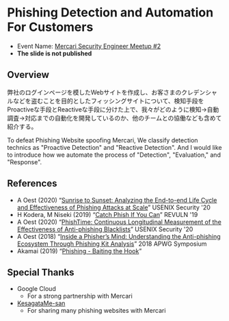 # Phishing Detection and Automation For Customers
- Event Name: [Mercari Security Engineer Meetup #2](https://mercari.connpass.com/event/193664/)
- **The slide is not published**

## Overview
弊社のログインページを模したWebサイトを作成し、お客さまのクレデンシャルなどを盗むことを目的としたフィッシングサイトについて、検知手段をProactiveな手段とReactiveな手段に分けた上で、我々がどのように検知→自動調査→対応までの自動化を開発しているのか、他のチームとの協働なども含めて紹介する。

To defeat Phishing Website spoofing Mercari, We classify detection technics as "Proactive Detection" and "Reactive Detection". And I would like to introduce how we automate the process of "Detection", "Evaluation," and "Response".


## References
- A Oest (2020) “[Sunrise to Sunset: Analyzing the End-to-end Life Cycle and Effectiveness of Phishing Attacks at Scale](https://www.usenix.org/conference/usenixsecurity20/presentation/oest-sunrise)” USENIX Security '20
- H Kodera, M Niseki (2019) “[Catch Phish If You Can](https://revuln.com/files/slides/revuln19/revuln19_4.pdf)” REVULN '19
- A Oest (2020) “[PhishTime: Continuous Longitudinal Measurement of the Effectiveness of Anti-phishing Blacklists](https://www.usenix.org/conference/usenixsecurity20/presentation/oest-phishtime)” USENIX Security '20
- A Oest (2018) “[Inside a Phisher’s Mind: Understanding the Anti-phishing Ecosystem Through Phishing Kit Analysis](https://docs.apwg.org/ecrimeresearch/2018/5349207.pdf)” 2018 APWG Symposium
- Akamai (2019) “[Phishing - Baiting the Hook](https://www.akamai.com/us/en/multimedia/documents/state-of-the-internet/soti-security-phishing-baiting-the-hook-report-2019.pdf)”

## Special Thanks
- Google Cloud
  - For a strong partnership with Mercari
- [KesagataMe-san](https://twitter.com/KesaGataMe0)
  - For sharing many phishing websites with Mercari

